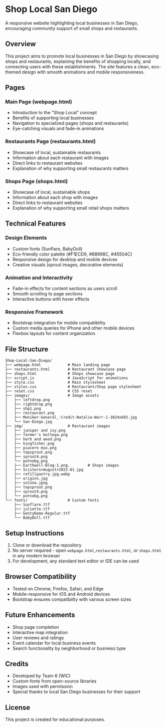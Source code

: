 # Shop Local San Diego

A responsive website highlighting local businesses in San Diego, encouraging community support of small shops and restaurants.

## Overview

This project aims to promote local businesses in San Diego by showcasing shops and restaurants, explaining the benefits of shopping locally, and connecting users with these establishments. The site features a clean, eco-themed design with smooth animations and mobile responsiveness.

## Pages

### Main Page (webpage.html)
- Introduction to the "Shop Local" concept
- Benefits of supporting local businesses
- Navigation to specialized pages (shops and restaurants)
- Eye-catching visuals and fade-in animations

### Restaurants Page (restaurants.html)
- Showcase of local, sustainable restaurants
- Information about each restaurant with images
- Direct links to restaurant websites
- Explanation of why supporting small restaurants matters

### Shops Page (shops.html)
- Showcase of local, sustainable shops
- Information about each shop with images
- Direct links to restaurant websites
- Explanation of why supporting small retail shops matters

## Technical Features

### Design Elements
- Custom fonts (Sunflare, BabyDoll)
- Eco-friendly color palette (#F1ECD9, #88998C, #45504C)
- Responsive design for desktop and mobile devices
- Creative visuals (sprout images, decorative elements)

### Animation and Interactivity
- Fade-in effects for content sections as users scroll
- Smooth scrolling to page sections
- Interactive buttons with hover effects

### Responsive Framework
- Bootstrap integration for mobile compatibility
- Custom media queries for iPhone and other mobile devices
- Flexbox layouts for content organization

## File Structure

```
Shop-Local-San-Diego/
├── webpage.html            # Main landing page
├── restaurants.html        # Restaurant showcase page
├── shops.html              # Shops showcase page
├── script.js               # JavaScript for animations
├── style.css               # Main stylesheet
├── styles.css              # Restaurant/Shop page stylesheet
├── reset.css               # CSS reset
├── images/                 # Image assets
│   ├── leftdrop.png
│   ├── rightdrop.png
│   ├── shp1.png
│   ├── restaurant.png
│   ├── Moniker-General_-Credit-Natalie-Warr-1-1024x683.jpg
│   └── San-Diego.jpg
├── img/                    # Restaurant images
│   ├── juniper and ivy.png
│   ├── farmer's bottega.png
│   ├── herb and wood.png
│   ├── kingfisher.png
│   ├── piacere mio.png
│   ├── topsprout.png
│   ├── sprout4.png
│   └── potnobg.png                   
│   ├── Earthwell-Blog-1.png.        # Shops images
│   ├── Scisters+August+2023-81.jpg
│   ├── refillpantry.jpg.webp
│   ├── origins.jpg
│   ├── solona.jpeg
│   ├── topsprout.png
│   ├── sprout4.png
│   └── potnobg.png
└── fonts/                  # Custom fonts
    ├── Sunflare.ttf
    ├── juliette.ttf
    ├── GentyDemo-Regular.ttf
    └── BabyDoll.ttf
```

## Setup Instructions

1. Clone or download the repository
2. No server required - open `webpage.html`,`restaurants.html`, or `shops.html` in any     modern browser
3. For development, any standard text editor or IDE can be used

## Browser Compatibility

- Tested on Chrome, Firefox, Safari, and Edge
- Mobile-responsive for iOS and Android devices
- Bootstrap ensures compatibility with various screen sizes

## Future Enhancements

- Shop page completion
- Interactive map integration
- User reviews and ratings
- Event calendar for local business events
- Search functionality by neighborhood or business type

## Credits

- Developed by Team 6 (WIC) 
- Custom fonts from open-source libraries
- Images used with permission
- Special thanks to local San Diego businesses for their support

## License

This project is created for educational purposes.
